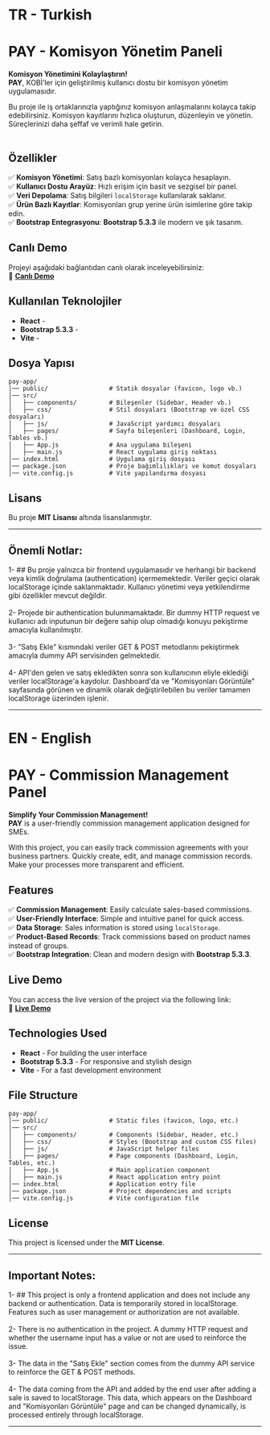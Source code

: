 # TR - Turkish

# PAY - Komisyon Yönetim Paneli

**Komisyon Yönetimini Kolaylaştırın!**  
**PAY**, KOBİ’ler için geliştirilmiş kullanıcı dostu bir komisyon yönetim uygulamasıdır.

Bu proje ile iş ortaklarınızla yaptığınız komisyon anlaşmalarını kolayca takip edebilirsiniz. Komisyon kayıtlarını hızlıca oluşturun, düzenleyin ve yönetin. Süreçlerinizi daha şeffaf ve verimli hale getirin. <br ><br >

## Özellikler
✅ **Komisyon Yönetimi**: Satış bazlı komisyonları kolayca hesaplayın.  
✅ **Kullanıcı Dostu Arayüz**: Hızlı erişim için basit ve sezgisel bir panel.  
✅ **Veri Depolama**: Satış bilgileri `localStorage` kullanılarak saklanır.  
✅ **Ürün Bazlı Kayıtlar**: Komisyonları grup yerine ürün isimlerine göre takip edin.  
✅ **Bootstrap Entegrasyonu**: **Bootstrap 5.3.3** ile modern ve şık tasarım.

## Canlı Demo
Projeyi aşağıdaki bağlantıdan canlı olarak inceleyebilirsiniz:  
🔗 **[Canlı Demo](https://velitahaboyar.github.io/pay-app/)**

## Kullanılan Teknolojiler
- **React** - 
- **Bootstrap 5.3.3** - 
- **Vite** - 

## Dosya Yapısı
```
pay-app/
│── public/                 # Statik dosyalar (favicon, logo vb.)
│── src/
│   ├── components/         # Bileşenler (Sidebar, Header vb.)
│   ├── css/                # Stil dosyaları (Bootstrap ve özel CSS dosyaları)
│   ├── js/                 # JavaScript yardımcı dosyaları
│   ├── pages/              # Sayfa bileşenleri (Dashboard, Login, Tables vb.)
│   ├── App.js              # Ana uygulama bileşeni
│   ├── main.js             # React uygulama giriş noktası
│── index.html              # Uygulama giriş dosyası
│── package.json            # Proje bağımlılıkları ve komut dosyaları
│── vite.config.js          # Vite yapılandırma dosyası
```

## Lisans
Bu proje **MIT Lisansı** altında lisanslanmıştır.

---

## Önemli Notlar: 

1- ## Bu proje yalnızca bir frontend uygulamasıdır ve herhangi bir backend veya kimlik doğrulama (authentication) içermemektedir. Veriler geçici olarak localStorage içinde saklanmaktadır. Kullanıcı yönetimi veya yetkilendirme gibi özellikler mevcut değildir. <br /> <br />
2- Projede bir authentication bulunmamaktadır. Bir dummy HTTP request ve kullanıcı adı inputunun bir değere sahip olup olmadığı konuyu pekiştirme amacıyla kullanılmıştır. <br /> <br />
3- "Satış Ekle" kısmındaki veriler GET & POST metodlarını pekiştirmek amacıyla dummy API servisinden gelmektedir. <br /> <br />
4- API'den gelen ve satış ekledikten sonra son kullanıcının eliyle eklediği veriler localStorage'a kaydolur. Dashboard'da ve "Komisyonları Görüntüle" sayfasında görünen ve dinamik olarak değiştirilebilen bu veriler tamamen localStorage üzerinden işlenir. <br />

---

# EN - English

# PAY - Commission Management Panel

**Simplify Your Commission Management!**  
**PAY** is a user-friendly commission management application designed for SMEs.

With this project, you can easily track commission agreements with your business partners. Quickly create, edit, and manage commission records. Make your processes more transparent and efficient.

## Features
✅ **Commission Management**: Easily calculate sales-based commissions.  
✅ **User-Friendly Interface**: Simple and intuitive panel for quick access.  
✅ **Data Storage**: Sales information is stored using `localStorage`.  
✅ **Product-Based Records**: Track commissions based on product names instead of groups.  
✅ **Bootstrap Integration**: Clean and modern design with **Bootstrap 5.3.3**.

## Live Demo
You can access the live version of the project via the following link:  
🔗 **[Live Demo](https://velitahaboyar.github.io/pay-app/)**

## Technologies Used
- **React** - For building the user interface
- **Bootstrap 5.3.3** - For responsive and stylish design
- **Vite** - For a fast development environment

## File Structure
```
pay-app/
│── public/                 # Static files (favicon, logo, etc.)
│── src/
│   ├── components/         # Components (Sidebar, Header, etc.)
│   ├── css/                # Styles (Bootstrap and custom CSS files)
│   ├── js/                 # JavaScript helper files
│   ├── pages/              # Page components (Dashboard, Login, Tables, etc.)
│   ├── App.js              # Main application component
│   ├── main.js             # React application entry point
│── index.html              # Application entry file
│── package.json            # Project dependencies and scripts
│── vite.config.js          # Vite configuration file
```

## License
This project is licensed under the **MIT License**.


---

## Important Notes:

1- ## This project is only a frontend application and does not include any backend or authentication. Data is temporarily stored in localStorage. Features such as user management or authorization are not available. <br /> <br />
2- There is no authentication in the project. A dummy HTTP request and whether the username input has a value or not are used to reinforce the issue. <br /> <br />
3- The data in the "Satış Ekle" section comes from the dummy API service to reinforce the GET & POST methods. <br /> <br />
4- The data coming from the API and added by the end user after adding a sale is saved to localStorage. This data, which appears on the Dashboard and "Komisyonları Görüntüle" page and can be changed dynamically, is processed entirely through localStorage. <br />

---

